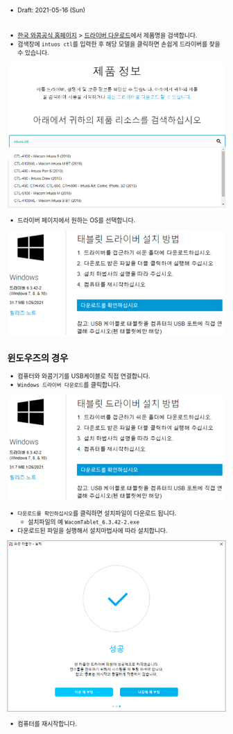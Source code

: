 * Draft: 2021-05-16 (Sun)

# 

* [한국 와콤공식 홈페이지](https://wacomkoreablog.com/?n_media=27758&n_query=WACOM&n_rank=1&n_ad_group=grp-a001-04-000000018112161&n_ad=nad-a001-04-000000132935464&n_keyword_id=nkw-a001-04-000003266985323&n_keyword=WACOM&n_campaign_type=4&n_contract=tct-a001-04-000000000371121&n_ad_group_type=5) > [드라이버 다운로드](https://www.wacom.com/ko-kr/support/product-support/drivers)에서 제품명을 검색합니다.
* 검색창에 `intuos ctl`를 입력한 후 해당 모델을 클릭하면 손쉽게 드라이버를 찾을 수 있습니다.

<img src='images/watcom_intuos-m_bt_2018-ctl-6100wl-driver_download-1.png'>

* 드라이버 페이지에서 원하는 OS를 선택합니다.
<img src='images/watcom_intuos-m_bt_2018-ctl-6100wl-driver_download-2.png'>

## 윈도우즈의 경우
* 컴퓨터와 와콤기기를 USB케이블로 직접 연결합니다.
* `Windows 드라이버 다운로드`를 클릭합니다.

<img src='images/watcom_intuos-m_bt_2018-ctl-6100wl-driver_download-3.png'>

* `다운로드를 확인하십시오`를 클릭하면 설치파일이 다운로드 됩니다. 
  * 설치파일의 예 `WacomTablet_6.3.42-2.exe`
* 다운로드된 파일을 실행해서 설치마법사에 따라 설치합니다.

<img src='images/watcom_intuos-m_bt_2018-ctl-6100wl-driver_install-success.png'>

* 컴퓨터를 재시작합니다.
